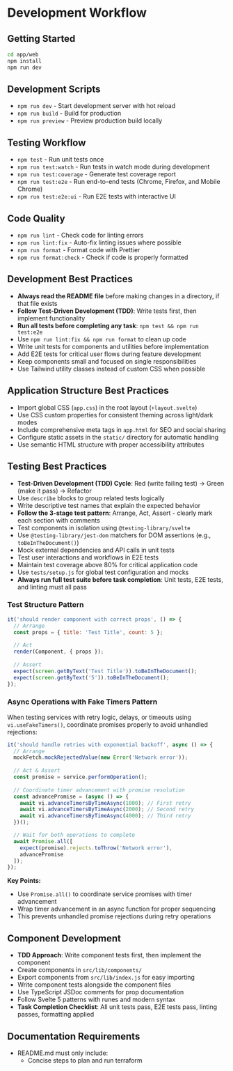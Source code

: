 # Development Workflow

## Getting Started
```bash
cd app/web
npm install
npm run dev
```

## Development Scripts
- `npm run dev` - Start development server with hot reload
- `npm run build` - Build for production
- `npm run preview` - Preview production build locally

## Testing Workflow
- `npm test` - Run unit tests once
- `npm run test:watch` - Run tests in watch mode during development
- `npm run test:coverage` - Generate test coverage report
- `npm run test:e2e` - Run end-to-end tests (Chrome, Firefox, and Mobile Chrome)
- `npm run test:e2e:ui` - Run E2E tests with interactive UI

## Code Quality
- `npm run lint` - Check code for linting errors
- `npm run lint:fix` - Auto-fix linting issues where possible
- `npm run format` - Format code with Prettier
- `npm run format:check` - Check if code is properly formatted

## Development Best Practices
- **Always read the README file** before making changes in a directory, if that file exists
- **Follow Test-Driven Development (TDD)**: Write tests first, then implement functionality
- **Run all tests before completing any task**: `npm test && npm run test:e2e`
- Use `npm run lint:fix && npm run format` to clean up code
- Write unit tests for components and utilities before implementation
- Add E2E tests for critical user flows during feature development
- Keep components small and focused on single responsibilities
- Use Tailwind utility classes instead of custom CSS when possible

## Application Structure Best Practices
- Import global CSS (`app.css`) in the root layout (`+layout.svelte`)
- Use CSS custom properties for consistent theming across light/dark modes
- Include comprehensive meta tags in `app.html` for SEO and social sharing
- Configure static assets in the `static/` directory for automatic handling
- Use semantic HTML structure with proper accessibility attributes

## Testing Best Practices
- **Test-Driven Development (TDD) Cycle**: Red (write failing test) → Green (make it pass) → Refactor
- Use `describe` blocks to group related tests logically
- Write descriptive test names that explain the expected behavior
- **Follow the 3-stage test pattern**: Arrange, Act, Assert - clearly mark each section with comments
- Test components in isolation using `@testing-library/svelte`
- Use `@testing-library/jest-dom` matchers for DOM assertions (e.g., `toBeInTheDocument()`)
- Mock external dependencies and API calls in unit tests
- Test user interactions and workflows in E2E tests
- Maintain test coverage above 80% for critical application code
- Use `tests/setup.js` for global test configuration and mocks
- **Always run full test suite before task completion**: Unit tests, E2E tests, and linting must all pass

### Test Structure Pattern
```javascript
it('should render component with correct props', () => {
  // Arrange
  const props = { title: 'Test Title', count: 5 };
  
  // Act
  render(Component, { props });
  
  // Assert
  expect(screen.getByText('Test Title')).toBeInTheDocument();
  expect(screen.getByText('5')).toBeInTheDocument();
});
```

### Async Operations with Fake Timers Pattern
When testing services with retry logic, delays, or timeouts using `vi.useFakeTimers()`, coordinate promises properly to avoid unhandled rejections:

```javascript
it('should handle retries with exponential backoff', async () => {
  // Arrange
  mockFetch.mockRejectedValue(new Error('Network error'));
  
  // Act & Assert
  const promise = service.performOperation();
  
  // Coordinate timer advancement with promise resolution
  const advancePromise = (async () => {
    await vi.advanceTimersByTimeAsync(1000); // First retry
    await vi.advanceTimersByTimeAsync(2000); // Second retry
    await vi.advanceTimersByTimeAsync(4000); // Third retry
  })();

  // Wait for both operations to complete
  await Promise.all([
    expect(promise).rejects.toThrow('Network error'),
    advancePromise
  ]);
});
```

**Key Points:**
- Use `Promise.all()` to coordinate service promises with timer advancement
- Wrap timer advancement in an async function for proper sequencing
- This prevents unhandled promise rejections during retry operations

## Component Development
- **TDD Approach**: Write component tests first, then implement the component
- Create components in `src/lib/components/`
- Export components from `src/lib/index.js` for easy importing
- Write component tests alongside the component files
- Use TypeScript JSDoc comments for prop documentation
- Follow Svelte 5 patterns with runes and modern syntax
- **Task Completion Checklist**: All unit tests pass, E2E tests pass, linting passes, formatting applied

## Documentation Requirements
- README.md must only include:
  - Concise steps to plan and run terraform 